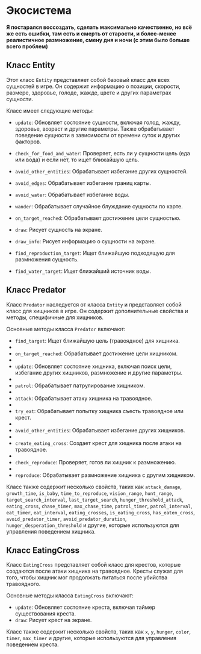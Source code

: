 # Экосистема 

__Я постарался воссоздать, сделать максимально качественно, но всё же есть ошибки, там есть и смерть от старости, и более-менее реалистичное размножение, смену дня и ночи (с этим было больше всего проблем)__

## Класс Entity

Этот класс `Entity` представляет собой базовый класс для всех сущностей в игре. Он содержит информацию о позиции, скорости, размере, здоровье, голоде, жажде, цвете и других параметрах сущности. 

Класс имеет следующие методы:

- `update`: Обновляет состояние сущности, включая голод, жажду, здоровье, возраст и другие параметры. Также обрабатывает поведение сущности в зависимости от времени суток и других факторов.
  
- `check_for_food_and_water`: Проверяет, есть ли у сущности цель (еда или вода) и если нет, то ищет ближайшую цель.

- `avoid_other_entities`: Обрабатывает избегание других сущностей.

- `avoid_edges`: Обрабатывает избегание границ карты.

- `avoid_water`: Обрабатывает избегание воды.

- `wander`: Обрабатывает случайное блуждание сущности по карте.

- `on_target_reached`: Обрабатывает достижение цели сущностью.

- `draw`: Рисует сущность на экране.

- `draw_info`: Рисует информацию о сущности на экране.

- `find_reproduction_target`: Ищет ближайшую подходящую для размножения сущность.

- `find_water_target`: Ищет ближайший источник воды.

## Класс Predator

Класс `Predator` наследуется от класса `Entity` и представляет собой класс для хищников в игре. Он содержит дополнительные свойства и методы, специфичные для хищников.

Основные методы класса `Predator` включают:

- `find_target`: Ищет ближайшую цель (травоядное) для хищника.
- 
- `on_target_reached`: Обрабатывает достижение цели хищником.
- 
- `update`: Обновляет состояние хищника, включая поиск цели, избегание других хищников, размножение и другие параметры.
- 
- `patrol`: Обрабатывает патрулирование хищником.
- 
- `attack`: Обрабатывает атаку хищника на травоядное.
- 
- `try_eat`: Обрабатывает попытку хищника съесть травоядное или крест.
- 
- `avoid_other_entities`: Обрабатывает избегание других хищников.
- 
- `create_eating_cross`: Создает крест для хищника после атаки на травоядное.
- 
- `check_reproduce`: Проверяет, готов ли хищник к размножению.
- 
- `reproduce`: Обрабатывает размножение хищника с другим хищником.

Класс также содержит несколько свойств, таких как `attack_damage`, `growth_time`, `is_baby`, `time_to_reproduce`, `vision_range`, `hunt_range`, `target_search_interval`, `last_target_search`, `hunger_threshold_attack`, `eating_cross`, `chase_timer`, `max_chase_time`, `patrol_timer`, `patrol_interval`, `eat_timer`, `eat_interval`, `eating_crosses`, `is_eating_cross`, `has_eaten_cross`, `avoid_predator_timer`, `avoid_predator_duration`, `hunger_desperation_threshold` и другие, которые используются для управления поведением хищника.

## Класс EatingCross

Класс `EatingCross` представляет собой класс для крестов, которые создаются после атаки хищника на травоядное. Кресты служат для того, чтобы хищник мог продолжать питаться после убийства травоядного.

Основные методы класса `EatingCross` включают:

- `update`: Обновляет состояние креста, включая таймер существования креста.
- `draw`: Рисует крест на экране.

Класс также содержит несколько свойств, таких как `x`, `y`, `hunger`, `color`, `timer`, `max_timer` и другие, которые используются для управления поведением креста.


